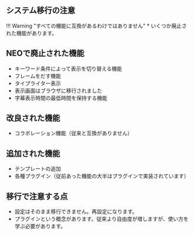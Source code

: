 
## システム移行の注意

!!! Warning "すべての機能に互換があるわけではありません"
    * いくつか廃止された機能があります。

## NEOで廃止された機能
* キーワード条件によって表示を切り替える機能
* フレームをだす機能
* タイプライター表示
* 表示画面はブラウザに移行されました
* 字幕表示時間の最低時間を保持する機能

## 改良された機能
* コラボレーション機能（従来と互換がありません）

## 追加された機能
* テンプレートの追加
* 各種プラグイン（従前あった機能の大半はプラグインで実装されています）

## 移行で注意する点
* 設定はそのまま移行できません。再設定になります。
* プラグインという概念があります。従来より自由度が増しますが、使い方を学ぶ必要があります。